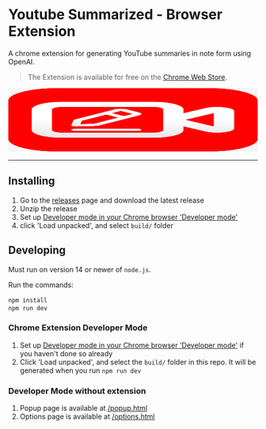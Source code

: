 # Youtube Summarized - Browser Extension

A chrome extension for generating YouTube summaries in note form using OpenAI.

> The Extension is available for free on the [Chrome Web Store](https://chrome.google.com/webstore/detail/youtube-summarized/nkndldfehcidpejfkokbeghpnlbppdmo).

<a href="https://youtubesummarized.com">
<img src="img/logo.svg" alt="alt text" width="100%" height="128">
</a>

---

## Installing

1. Go to the [releases](https://github.com/jarle/youtube-summarized-browser-extension/releases) page and download the latest release
1. Unzip the release
1. Set up [Developer mode in your Chrome browser 'Developer mode'](https://developer.chrome.com/docs/extensions/mv3/faq/#faq-dev-01)
1. click 'Load unpacked', and select `build/` folder

## Developing

Must run on version 14 or newer of `node.js`.

Run the commands:

```shell
npm install
npm run dev
```

### Chrome Extension Developer Mode

1. Set up [Developer mode in your Chrome browser 'Developer mode'](https://developer.chrome.com/docs/extensions/mv3/faq/#faq-dev-01) if you haven't done so already
1. Click 'Load unpacked', and select the `build/` folder in this repo. It will be generated when you run `npm run dev`

### Developer Mode without extension

1. Popup page is available at [/popup.html](http://localhost:3000/popup.html)
1. Options page is available at [/options.html](http://localhost:3000/options.html)